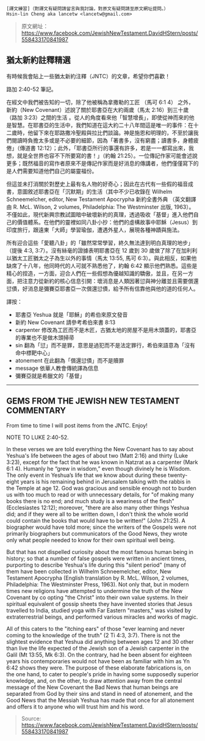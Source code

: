     [譯文練習]（對譯文有疑問請留言與我討論，對原文有疑問請至原文網址提問。）
    Hsin-lin Cheng aka lancetw <lancetw@gmail.com>

> 原文網址：https://www.facebook.com/JewishNewTestament.DavidHStern/posts/558433170841987

猶太新約註釋精選
---
有時候我會貼上一些猶太新約注釋（JNTC）的文章，希望你們喜歡！

路加 2:40-52 筆記。

在經文中我們被告知的一切，除了他被稱為拿撒勒的工匠 （馬可 6:1 4） 之外，新約（New Covenant）述說了關於耶書亞在大約兩歲（馬太 2:16）到三十歲（路加 3:23）之間的生活 。從人的角度看來他「智慧增長」，即使從神而來的他是智慧。在耶書亞的生活中，我們知道在這大約二十八年間這是唯一的事件：在十二歲時，他留下來在耶路撒冷聖殿與拉比們談論。神是施恩和明理的，不至於讓我們閱讀時負擔太多或是不必要的細節，因為「著書多，沒有窮盡；讀書多，身體疲倦」（傳道書 12:12）；此外，「耶書亞所行的事還有許多，若是一一都寫出來，我想，就是全世界也容不下所要寫的書！」（約翰 21:25）。一位傳記作家可能會述說更多；既然福音的寫作者原來不是傳記作家而是好消息的傳講者，他們僅僅寫下的是人們需要知道他們自己的屬靈福份。

但這並未打消關於對歷史上最有名人物的好奇心；因此在古代有一些假的福音成書，意圖敘述耶書亞在「沉默期」的生活（其中不少已收錄在 Wilhelm Schneemelcher, editor, New Testament Apocrypha 新約全書外典 （英文翻譯由 R. McL. Wilson, 2 volumes, Philadelphia: The Westminster 出版, 1963）。不僅如此，現代新興宗教試圖暗中破壞新約的真理，透過吸收「基督」進入他們自己的價值體系。在他們的靈裡如同八卦小抄：他們的虛構故事中耶穌（Jesus）到印度旅行，跟遠東「大師」學習瑜伽，遭遇外星人，展現各種神蹟與施法。

所有迎合這些「愛聽八卦」的「雖然常常學習，終久無法達到明白真理的地步」（提後 4:3, 3:7）。沒有絲毫的證據表明耶書亞在 12 歲到 30 歲做了除了在加利利以猶太工匠猶太之子為生以外的事情（馬太 13:55, 馬可 6:3）。與此相反，如果他缺席了十八年，他同時代的人可就不熟悉他了，約翰 6:42 顯示他們熟悉。這些是精心的捏造，一方面，迎合人們在一些假想為優越知識的驕傲，並且，在另一方面，把注意力從新約的核心信息引開：壞消息是人類因著愆與神分離並且需要償還愆債，好消息是彌賽亞耶書亞一次償還愆債，給予所有信靠他與他的道的任何人。

譯按：

* 耶書亞 Yeshua 就是「耶穌」的希伯來原文發音
* 新約 New Covenant 請參考希伯來書 8:13
* carpenter 修改為工匠而不是木匠，古猶太地的房屋不是用木頭蓋的，耶書亞的專業也不是做木頭掃帚
* sin 翻為「愆」而不是罪，意思是過犯而不是法定罪行，希伯來語意為「沒有命中標靶中心」
* atonement 在此翻為「償還愆債」而不是贖罪
* message 依華人教會傳統譯為信息
* 彌賽亞就是希臘文的「基督」

---

GEMS FROM THE JEWISH NEW TESTAMENT COMMENTARY
---
From time to time I will post items from the JNTC. Enjoy!

NOTE TO LUKE 2:40-52.

 In these verses we are told everything the New Covenant has to say about Yeshua's life between the ages of about two (Matt 2:16) and thirty (Luke 3:23), except for the fact that he was known in Natzrat as a carpenter (Mark 6:1 4). Humanly he “grew in wisdom,” even though divinely he is Wisdom. The only event in Yeshua’s life that we know about during these twenty-eight years is his remaining behind in Jerusalem talking with the rabbis in the Temple at age 12. God was gracious and sensible enough not to burden us with too much to read or with unnecessary details, for "of making many books there is no end; and much study is a weariness of the flesh" (Ecclesiastes 12:12); moreover, "there are also many other things Yeshua did; and if they were all to be written down, I don't think the whole world could contain the books that would have to be written!" (John 21:25). A biographer would have told more; since the writers of the Gospels were not primarily biographers but communicators of the Good News, they wrote only what people needed to know for their own spiritual well being.

But that has not dispelled curiosity about the most famous human being in history; so that a number of false gospels were written in ancient times, purporting to describe Yeshua's life during this "silent period" (many of them have been collected in Wilhelm Schneemelcher, editor, New Testament Apocrypha (English translation by R. McL. Wilson, 2 volumes, Philadelphia: The Westminster Press, 1963). Not only that, but in modern times new religions have attempted to undermine the truth of the New Covenant by co opting "the Christ" into their own value systems. In their spiritual equivalent of gossip sheets they have invented stories that Jesus travelled to India, studied yoga with Far Eastern "masters," was visited by extraterrestrial beings, and performed various miracles and works of magic.

All of this caters to the "itching ears" of those "ever learning and never coming to the knowledge of the truth" (2 Ti 4:3, 3:7). There is not the slightest evidence that Yeshua did anything between ages 12 and 30 other than live the life expected of the Jewish son of a Jewish carpenter in the Galil (Mt 13:55, Mk 6:3). On the contrary, had he been absent for eighteen years his contemporaries would not have been as familiar with him as Yn 6:42 shows they were. The purpose of these elaborate fabrications is, on the one hand, to cater to people's pride in having some supposedly superior knowledge, and, on the other, to draw attention away from the central message of the New Covenant the Bad News that human beings are separated from God by their sins and stand in need of atonement, and the Good News that the Messiah Yeshua has made that once for all atonement and offers it to anyone who will trust him and his word.

> Source: https://www.facebook.com/JewishNewTestament.DavidHStern/posts/558433170841987